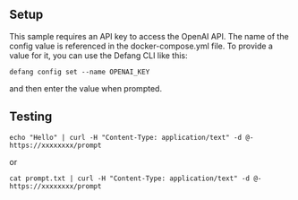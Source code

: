 
## Setup
This sample requires an API key to access the OpenAI API. The name of the config value is referenced in the docker-compose.yml file. To provide a value for it, you can use the Defang CLI like this:

```
defang config set --name OPENAI_KEY
```

and then enter the value when prompted.


## Testing
```
echo "Hello" | curl -H "Content-Type: application/text" -d @- https://xxxxxxxx/prompt
```
or
```
cat prompt.txt | curl -H "Content-Type: application/text" -d @- https://xxxxxxxx/prompt
```
